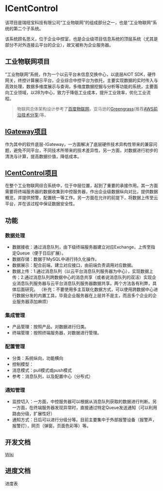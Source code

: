 #  ICentControl

该项目是瑞纽宝科技有限公司“工业物联网”的组成部分之一，也是“工业物联网”系统的第二个子系统。

该系统顾名思义，位于企业中控室，也是企业级项目信息系统的顶层系统（尤其是部分不对外连接云平台的企业），故又被称为企业服务器。

## 工业物联网项目
“工业物联网”系统，作为一个以云平台未信息交换中心，以底层AIOT SDK，硬件网关，终控计算展示平台，企业综合中控平台为依托，主要实现数据的实时传入与高效处理，数据多维度展示与查询，多维度数据挖掘与分析等功能的系统，主要面向工业领域，以2B为中心，致力于降低工业成本，提升工业效率，优化工业流程。

>物联网总体架构设计参考了[百度物联网](https://cloud.baidu.com/doc/IOT/ProductDescription.html#.E4.BA.A7.E5.93.81.E6.A6.82.E8.BF.B0)，亚马逊的[Greengrass](https://docs.aws.amazon.com/greengrass/latest/developerguide/what-is-gg.html)(推荐[AWS前沿技术分享](https://www.imooc.com/learn/925))等。

## [IGateway项目](https://github.com/cureking/gateway)
作为其中的软件底层-IGateway，一方面解决了底层硬件技术异构性带来的兼容问题，避免不同平台，不同技术所带来的技术差异性，另一方面，对数据进行初步的清洗与计算，提高数据价值，降低成本。

## [ICentControl项目](https://github.com/cureking/centcontrol)
在整个工业物联网综合系统中，位于中层位置，起到了重要的承接作用。其一方面需要将终端服务器的数据收集到中控服务器，作出企业级数据纵向对比，提供数据概览，并提供预警，配置统一等工作。另一方面在允许的前提下，将数据上传至云平台，并在该过程中保证数据安全性。

## 功能

### 数据处理
+ 数据接收：通过消息队列，由下级终端服务器建立对应Exchange，上传至指定Queue（便于日后扩展）。
+ 数据存储：数据于MySQL中进行持久化操作。
+ 数据展示：配合前端，建立对应接口，由前端负责调用对应数据。
+ 数据上传：1.通过消息队列（以云平台消息队列服务器为中心），实现数据上传；2.通过消息队列跨数据中心的消息共享（或者说消息队列的双活）实现企业消息队列服务器与云平台消息队列服务器数据共享。两个方法各有利弊，具体后面研究。
（补充：不要使用多主互联化数据方式，可以使用跨数据中心进行数据分发的内置工具，毕竟企业服务器在上层并不是主，而且多个企业的企业服务器添加麻烦）
 
### 集成管理
+ 产品管理：按照产品，对数据进行归类。
+ 终端管理：按照终端服务器，对数据进行管理。

### 配置管理
+ 分类：系统纵向，功能横向
+ 控制模型：
+ 消息模式：pull模式或push模式
+ 参考：消息队列，以及配置中心（分布式）

### 通知管理
+ 监控切入：一方面，中控服务器可以根据从消息队列获取的数据进行判断。另一方面，在终端服务器发现异常时，直接通过特定Queue发送通知（可以利用路由分级，扩展性好）
+ 通知方式：日后可以进行分级分等。目前主要集中于外部报警设备（报警声，报警灯），网页（弹窗，页面色彩等）等。



## 开发文档
[Wiki](https://github.com/cureking/centcontrol/wiki)

## 进度文档
进度表
